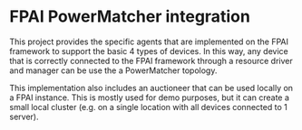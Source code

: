 FPAI PowerMatcher integration
=============================

This project provides the specific agents that are implemented on the FPAI framework to support the basic 4 types of devices. In this way, any device that is correctly connected to the FPAI framework through a resource driver and manager can be use the a PowerMatcher topology.

This implementation also includes an auctioneer that can be used locally on a FPAI instance. This is mostly used for demo purposes, but it can create a small local cluster (e.g. on a single location with all devices connected to 1 server).
